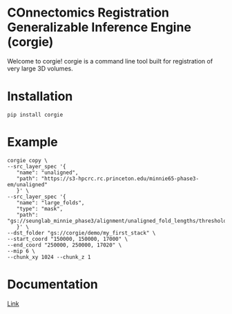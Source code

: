 # COnnectomics Registration Generalizable Inference Engine (corgie)

Welcome to corgie! corgie is a command line tool built for registration of very large 3D volumes.

# Installation

```
pip install corgie
```

# Example 

```
corgie copy \
--src_layer_spec '{
   "name": "unaligned",
   "path": "https://s3-hpcrc.rc.princeton.edu/minnie65-phase3-em/unaligned"
   }' \
--src_layer_spec '{
   "name": "large_folds",
   "type": "mask",
   "path": "gs://seunglab_minnie_phase3/alignment/unaligned_fold_lengths/threshold_350"
   }' \
--dst_folder "gs://corgie/demo/my_first_stack" \
--start_coord "150000, 150000, 17000" \
--end_coord "250000, 250000, 17020" \
--mip 6 \
--chunk_xy 1024 --chunk_z 1
```

# Documentation
[Link](https://corgie.readthedocs.io/en/latest/)
